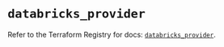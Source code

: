 # `databricks_provider`

Refer to the Terraform Registry for docs: [`databricks_provider`](https://registry.terraform.io/providers/databricks/databricks/1.64.0/docs/resources/provider).
